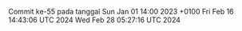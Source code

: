 Commit ke-55 pada tanggal Sun Jan 01 14:00 2023 +0100
Fri Feb 16 14:43:06 UTC 2024
Wed Feb 28 05:27:16 UTC 2024
